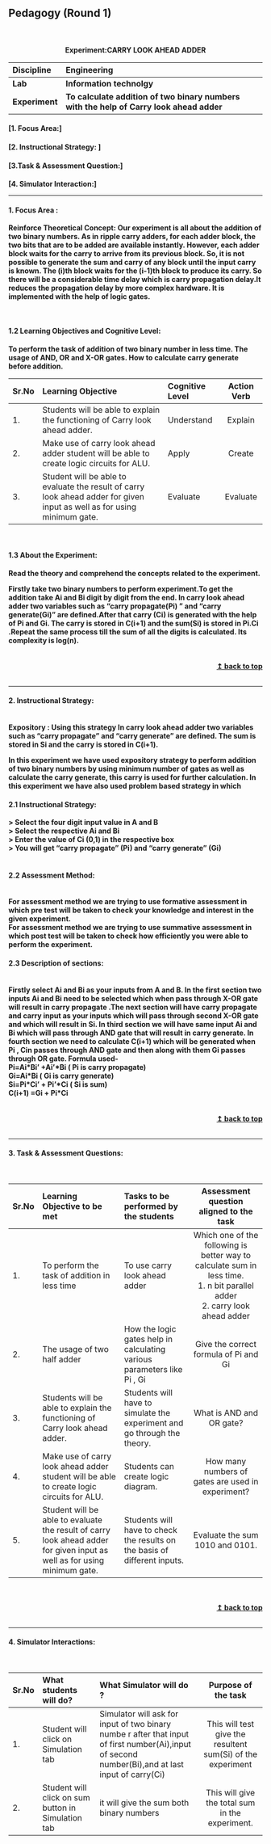 ## Pedagogy (Round 1)
<p align="center">
<br>
<br>
<b> Experiment:CARRY LOOK AHEAD ADDER  <a name="top"></a> <br>
</p>

<b>Discipline | <b>Engineering
:--|:--|
<b> Lab | <b> Information technolgy
<b> Experiment|     <b> To calculate addition of two binary numbers with the help of Carry look ahead adder
<h4> [1. Focus Area:]
<h4> [2. Instructional Strategy: ]
<h4> [3.Task & Assessment Question:]
<h4> [4. Simulator Interaction:]
<hr>

<a name="LO"></a>
#### 1. Focus Area :
Reinforce Theoretical Concept: Our experiment is all about the addition of two binary numbers. As in ripple carry adders, for each adder block, the two bits that are to be added are available instantly. However, each adder block waits for the carry to arrive from its previous block. So, it is not possible to generate the sum and carry of any block until the input carry is known. The (i)th block waits for the (i-1)th block to produce its carry. So there will be a considerable time delay which is carry propagation delay.It reduces the propagation delay by more complex hardware. It is implemented with the help of logic gates.

<br/>


<h4>1.2 Learning Objectives and Cognitive Level:</h4>

To perform the task of addition of two binary number in less time.
The usage of AND, OR and X-OR gates.
How to calculate carry generate before addition.</br>

Sr.No | Learning Objective |Cognitive Level | Action Verb
:--|:--|:--|:--:
1.|Students will be able to explain the functioning of Carry look ahead adder.  |Understand  |Explain
2.|Make use of carry look ahead adder student will be able to create logic circuits for ALU.  |Apply |Create        
3.|Student will be able to evaluate the result of carry look ahead adder for given input as well as for using minimum gate.|Evaluate|Evaluate

<br/>


<h4>1.3 About the Experiment:</h4>

Read the theory and comprehend the concepts related to the experiment. 
<br>
<div>
 Firstly take two binary numbers to perform experiment.To get the addition take Ai and Bi digit by digit from the end. In carry look ahead adder two variables such as “carry propagate(Pi) ” and “carry generate(Gi)” are defined.After that carry (Ci) is generated with the help of Pi and Gi. The carry is stored in C(i+1) and the sum(Si) is stored in Pi.Ci .Repeat the same process till the sum of all the digits is calculated. Its complexity is log(n). 
 
</div>
<br>

<br/>
<div align="right">
    <b><a href="#top">↥ back to top</a></b>
</div>
<br/>
<hr>

<a name="SI"></a>

#### 2. Instructional Strategy:
<br>

<div>  
Expository : Using this strategy In carry look ahead adder two variables such as “carry propagate” and “carry generate” are defined. The sum is stored in Si and the carry is stored in C(i+1).

In this experiment we have used expository strategy to perform addition of two binary numbers by using minimum number of gates as well as calculate the carry generate, this carry is used for further calculation.
In this experiment we have also used problem based strategy in which 

  <h4>2.1 Instructional Strategy:</h4>  
> Select the four  digit input value in A and B</br> > Select the respective Ai and Bi</br> > Enter the value of Ci (0,1) in the respective box</br> > You will get “carry propagate” (Pi) and “carry generate” (Gi)</br> <br><h4>2.2 Assessment Method: </h4></br>For assessment method we are trying to use formative assessment in which pre test will be taken to check your knowledge and interest in the given experiment.</br> For assessment method we are trying to use summative assessment in which post test will be taken to check how efficiently you were able to perform the experiment.</br><h4> 2.3 Description of sections:</h4></br> Firstly select Ai and Bi as your inputs from A and B. In the first section two inputs Ai and Bi need to be selected which when pass through X-OR gate will result in carry propagate .The next section will have carry propagate and carry input as your inputs which will pass through second X-OR gate and which will result in Si. In third section we will have same input Ai and Bi which will pass through AND gate that will result in carry generate. In fourth section we need to calculate C(i+1) which will be generated when Pi , Cin passes through AND gate and then along with them Gi passes through OR gate. Formula used- </br>                            
Pi=Ai*Bi’ +Ai’*Bi                  ( Pi is carry propagate) </br>                            Gi=Ai*Bi                         ( Gi is carry generate)</br> 
Si=Pi*Ci’ + Pi’*Ci                 ( Si is sum) </br>                          
C(i+1) =Gi + Pi*Ci

</div>
<br>

<br/>
<div align="right">
    <b><a href="#top">↥ back to top</a></b>
</div>
<br/>
<hr>

<a name="SI"></a>
#### 3. Task & Assessment Questions:

<div>
<br>

Sr.No | Learning Objective to be met | Tasks to be performed by the students | Assessment question aligned to the task
:--|:--|:--|:--:
1.|To perform the task of addition in less time  |To use carry look ahead adder  | Which one of the following is better way to calculate sum in less time.</br> 1. n bit parallel adder </br>2. carry look ahead adder 
2.|The usage of two half adder  | How the logic gates help in calculating various parameters like Pi , Gi |Give the correct formula of Pi and Gi
3.|Students will be able to explain the functioning of Carry look ahead adder.|Students will have to simulate the experiment and go through the theory.|What is AND and OR gate?
4.|Make use of carry look ahead adder student will be able to create logic circuits for ALU.|Students can create logic diagram.|How many numbers of gates are used in experiment?
5.|Student will be able to evaluate the result of carry look ahead adder for given input as well as for using minimum gate.|Students will have to check the results on the basis of different inputs.|Evaluate the sum 1010 and 0101.

</div>



<br>

<br/>
<div align="right">
    <b><a href="#top">↥ back to top</a></b>
</div>
<br/>
<hr>

<a name="SI"></a>

#### 4. Simulator Interactions:
<br>

Sr.No | What students will do? | What Simulator will do ? | Purpose of the task
:--|:--|:--|:--:
1.| Student will click on Simulation tab | Simulator will ask for input of two binary numbe r after that input of first number(Ai),input of second number(Bi),and at last input of carry(Ci) | This will test give the resultent sum(Si)  of the experiment 
2.| Student will click on sum button in  Simulation tab | it will give the sum both binary numbers | This will give the total sum in the experiment. 
